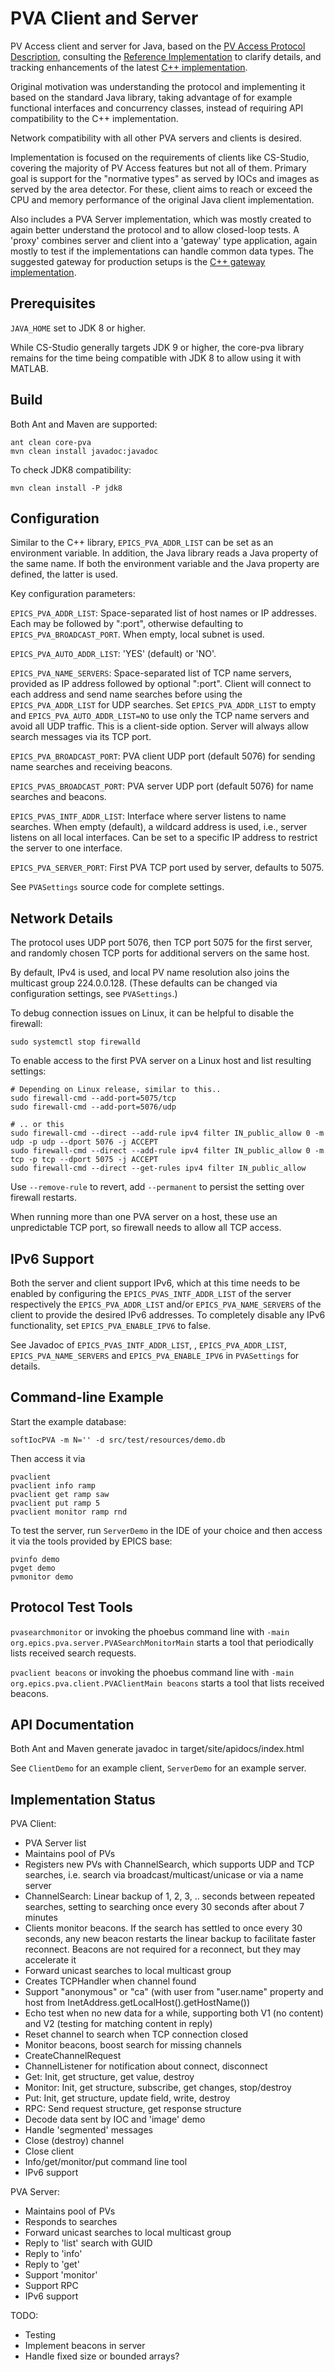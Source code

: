 PVA Client and Server
=====================

PV Access client and server for Java, based on the 
[PV Access Protocol Description](https://github.com/epics-base/pvAccessCPP/wiki/protocol),
consulting the
[Reference Implementation](https://github.com/epics-base/epicsCoreJava)
to clarify details,
and tracking enhancements of the latest
[C++ implementation](https://github.com/mdavidsaver/pvxs).

Original motivation was understanding the protocol and implementing it based on the standard Java library,
taking advantage of for example functional interfaces and concurrency classes,
instead of requiring API compatibility to the C++ implementation.

Network compatibility with all other PVA servers and clients is desired.

Implementation is focused on the requirements of clients like CS-Studio,
covering the majority of PV Access features but not all of them.
Primary goal is support for the "normative types" as served by IOCs
and images as served by the area detector.
For these, client aims to reach or exceed the CPU and memory performance
of the original Java client implementation.

Also includes a PVA Server implementation, which was mostly created
to again better understand the protocol and to allow closed-loop tests.
A 'proxy' combines server and client into a 'gateway' type application,
again mostly to test if the implementations can handle common data types.
The suggested gateway for production setups is the
[C++ gateway implementation](https://mdavidsaver.github.io/p4p/gw.html).



Prerequisites
-------------
`JAVA_HOME` set to JDK 8 or higher.

While CS-Studio generally targets JDK 9 or higher, the core-pva library
remains for the time being compatible with JDK 8 to allow using it
with MATLAB.

Build
-----
Both Ant and Maven are supported:

    ant clean core-pva
    mvn clean install javadoc:javadoc

To check JDK8 compatibility:

    mvn clean install -P jdk8

Configuration
-------------

Similar to the C++ library, `EPICS_PVA_ADDR_LIST` can be set as an environment variable.
In addition, the Java library reads a Java property of the same name.
If both the environment variable and the Java property are defined,
the latter is used.

Key configuration parameters:

`EPICS_PVA_ADDR_LIST`: Space-separated list of host names or IP addresses. Each may be followed by ":port", otherwise defaulting to `EPICS_PVA_BROADCAST_PORT`.  When empty, local subnet is used.

`EPICS_PVA_AUTO_ADDR_LIST`: 'YES' (default) or 'NO'. 

`EPICS_PVA_NAME_SERVERS`: Space-separated list of TCP name servers, provided as IP address followed by optional ":port". Client will connect to each address and send name searches before using the `EPICS_PVA_ADDR_LIST` for UDP searches.
Set `EPICS_PVA_ADDR_LIST` to empty and `EPICS_PVA_AUTO_ADDR_LIST=NO` to use only the TCP name servers and avoid all UDP traffic. This is a client-side option. Server will always allow search messages via its TCP port.

`EPICS_PVA_BROADCAST_PORT`: PVA client UDP port (default 5076) for sending name searches and receiving beacons.

`EPICS_PVAS_BROADCAST_PORT`: PVA server UDP port (default 5076) for name searches and beacons.

`EPICS_PVAS_INTF_ADDR_LIST`: Interface where server listens to name searches. When empty (default), a wildcard address is used, i.e., server listens on all local interfaces. Can be set to a specific IP address to restrict the server to one interface.

`EPICS_PVA_SERVER_PORT`: First PVA TCP port used by server, defaults to 5075.

See `PVASettings` source code for complete settings.

Network Details
---------------

The protocol uses UDP port 5076, then TCP port 5075 for the first server,
and randomly chosen TCP ports for additional servers on the same host.

By default, IPv4 is used, and local PV name resolution also joins the multicast group 224.0.0.128.
(These defaults can be changed via configuration settings, see `PVASettings`.)

To debug connection issues on Linux, it can be helpful to disable the firewall:

    sudo systemctl stop firewalld

To enable access to the first PVA server on a Linux host and list resulting settings:

    # Depending on Linux release, similar to this..
    sudo firewall-cmd --add-port=5075/tcp
    sudo firewall-cmd --add-port=5076/udp
    
    # .. or this
    sudo firewall-cmd --direct --add-rule ipv4 filter IN_public_allow 0 -m udp -p udp --dport 5076 -j ACCEPT
    sudo firewall-cmd --direct --add-rule ipv4 filter IN_public_allow 0 -m tcp -p tcp --dport 5075 -j ACCEPT
    sudo firewall-cmd --direct --get-rules ipv4 filter IN_public_allow
    
Use `--remove-rule` to revert, add `--permanent` to persist the setting over firewall restarts.

When running more than one PVA server on a host, these use an unpredictable TCP port,
so firewall needs to allow all TCP access.

IPv6 Support
------------

Both the server and client support IPv6, which at this time needs to be enabled
by configuring the `EPICS_PVAS_INTF_ADDR_LIST` of the server respectively the
`EPICS_PVA_ADDR_LIST` and/or `EPICS_PVA_NAME_SERVERS` of the client to provide the desired IPv6 addresses. To completely disable any IPv6 functionality, set `EPICS_PVA_ENABLE_IPV6` to false.

See Javadoc of `EPICS_PVAS_INTF_ADDR_LIST`, , `EPICS_PVA_ADDR_LIST`, `EPICS_PVA_NAME_SERVERS` and `EPICS_PVA_ENABLE_IPV6` in `PVASettings`
for details.

Command-line Example
--------------------

Start the example database: 

    softIocPVA -m N='' -d src/test/resources/demo.db 

Then access it via

    pvaclient
    pvaclient info ramp
    pvaclient get ramp saw
    pvaclient put ramp 5
    pvaclient monitor ramp rnd

To test the server, run `ServerDemo` in the IDE of your choice and then access it via
the tools provided by EPICS base:

    pvinfo demo
    pvget demo
    pvmonitor demo

Protocol Test Tools
-------------------

`pvasearchmonitor` or invoking the phoebus command line with `-main org.epics.pva.server.PVASearchMonitorMain`
starts a tool that periodically lists received search requests.

`pvaclient beacons` or invoking the phoebus command line with `-main org.epics.pva.client.PVAClientMain beacons`
starts a tool that lists received beacons.
 
    
API Documentation
-----------------

Both Ant and Maven generate javadoc in target/site/apidocs/index.html

See `ClientDemo` for an example client, `ServerDemo` for an example server.

Implementation Status
---------------------

PVA Client:

 * PVA Server list
 * Maintains pool of PVs
 * Registers new PVs with ChannelSearch, which supports UDP and TCP searches,
   i.e. search via broadcast/multicast/unicase or via a name server
 * ChannelSearch: Linear backup of 1, 2, 3, .. seconds between repeated 
   searches, setting to searching once every 30 seconds after about 7 minutes
 * Clients monitor beacons. If the search has settled to once every 30 seconds,
   any new beacon restarts the linear backup to facilitate faster reconnect.
   Beacons are not required for a reconnect, but they may accelerate it
 * Forward unicast searches to local multicast group
 * Creates TCPHandler when channel found
 * Support "anonymous" or "ca"
   (with user from "user.name" property and host from InetAddress.getLocalHost().getHostName())
 * Echo test when no new data for a while,
   supporting both V1 (no content) and V2 (testing for matching content in reply)
 * Reset channel to search when TCP connection closed
 * Monitor beacons, boost search for missing channels
 * CreateChannelRequest
 * ChannelListener for notification about connect, disconnect
 * Get: Init, get structure, get value, destroy
 * Monitor: Init, get structure, subscribe, get changes, stop/destroy
 * Put: Init, get structure, update field, write, destroy
 * RPC: Send request structure, get response structure
 * Decode data sent by IOC and 'image' demo
 * Handle 'segmented' messages
 * Close (destroy) channel
 * Close client
 * Info/get/monitor/put command line tool
 * IPv6 support
 
PVA Server:

 * Maintains pool of PVs
 * Responds to searches
 * Forward unicast searches to local multicast group
 * Reply to 'list' search with GUID
 * Reply to 'info'
 * Reply to 'get'
 * Support 'monitor'
 * Support RPC
 * IPv6 support
   
TODO:

 * Testing
 * Implement beacons in server
 * Handle fixed size or bounded arrays?
